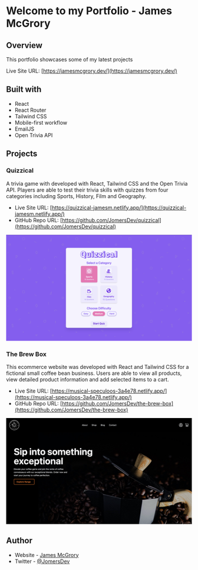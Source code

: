 # Welcome to my Portfolio - James McGrory

## Overview

This portfolio showcases some of my latest projects

Live Site URL: [https://jamesmcgrory.dev/](https://jamesmcgrory.dev/)

## Built with

- React
- React Router
- Tailwind CSS
- Mobile-first workflow
- EmailJS
- Open Trivia API

## Projects

### Quizzical

A trivia game with developed with React, Tailwind CSS and the Open Trivia API. Players are able to test their trivia skills with quizzes from four categories including Sports, History, Film and Geography.

- Live Site URL: [https://quizzical-jamesm.netlify.app/](https://quizzical-jamesm.netlify.app/)
- GitHub Repo URL: [https://github.com/JomersDev/quizzical](https://github.com/JomersDev/quizzical)

![](/public/quizzical/menu.png)

### The Brew Box

This ecommerce website was developed with React and Tailwind CSS for a fictional small coffee bean business. Users are able to view all products, view detailed product information and add selected items to a cart.

- Live Site URL: [https://musical-speculoos-3a4e78.netlify.app/](https://musical-speculoos-3a4e78.netlify.app/)
- GitHub Repo URL: [https://github.com/JomersDev/the-brew-box](https://github.com/JomersDev/the-brew-box)

![](/public/the-brew-box/the-brew-box.png)

## Author

- Website - [James McGrory](https://jamesmcgrory.dev/)
- Twitter - [@JomersDev](https://twitter.com/JomersDev)

